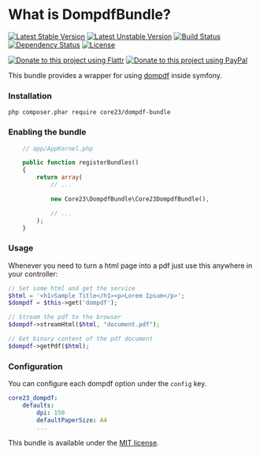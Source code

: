 What is DompdfBundle?
=============================
[![Latest Stable Version](https://poser.pugx.org/core23/dompdf-bundle/v/stable)](https://packagist.org/packages/core23/dompdf-bundle)
[![Latest Unstable Version](https://poser.pugx.org/core23/dompdf-bundle/v/unstable)](https://packagist.org/packages/core23/dompdf-bundle)
[![Build Status](http://img.shields.io/travis/core23/DompdfBundle.svg)](http://travis-ci.org/core23/DompdfBundle)
[![Dependency Status](https://www.versioneye.com/php/core23:dompdf-bundle/badge.svg)](https://www.versioneye.com/php/core23:dompdf-bundle)
[![License](http://img.shields.io/packagist/l/core23/dompdf-bundle.svg)](https://packagist.org/packages/core23/dompdf-bundle)



[![Donate to this project using Flattr](https://img.shields.io/badge/flattr-donate-yellow.svg)](https://flattr.com/profile/core23)
[![Donate to this project using PayPal](https://img.shields.io/badge/paypal-donate-yellow.svg)](https://paypal.me/gripp)

This bundle provides a wrapper for using [dompdf] inside symfony.

### Installation

```
php composer.phar require core23/dompdf-bundle
```

### Enabling the bundle

```php
    // app/AppKernel.php

    public function registerBundles()
    {
        return array(
            // ...

            new Core23\DompdfBundle\Core23DompdfBundle(),

            // ...
        );
    }
```

### Usage

Whenever you need to turn a html page into a pdf just use this anywhere in your controller:

```php
// Set some html and get the service
$html = '<h1>Sample Title</h1><p>Lorem Ipsum</p>';
$dompdf = $this->get('dompdf');

// Stream the pdf to the browser
$dompdf->streamHtml($html, "document.pdf");

// Get binary content of the pdf document
$dompdf->getPdf($html);
```

### Configuration

You can configure each dompdf option under the ``config`` key.

```yaml
core23_dompdf:
    defaults:
        dpi: 150
        defaultPaperSize: A4
        ...
```

This bundle is available under the [MIT license](LICENSE.md).

[dompdf]: https://github.com/dompdf/dompdf
